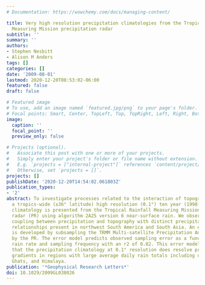 ```yaml
---
# Documentation: https://wowchemy.com/docs/managing-content/

title: Very high resolution precipitation climatologies from the Tropical Rainfall
  Measuring Mission precipitation radar
subtitle: ''
summary: ''
authors:
- Stephen Nesbitt
- Alison M Anders
tags: []
categories: []
date: '2009-08-01'
lastmod: 2020-12-20T08:53:02-06:00
featured: false
draft: false

# Featured image
# To use, add an image named `featured.jpg/png` to your page's folder.
# Focal points: Smart, Center, TopLeft, Top, TopRight, Left, Right, BottomLeft, Bottom, BottomRight.
image:
  caption: ''
  focal_point: ''
  preview_only: false

# Projects (optional).
#   Associate this post with one or more of your projects.
#   Simply enter your project's folder or file name without extension.
#   E.g. `projects = ["internal-project"]` references `content/project/deep-learning/index.md`.
#   Otherwise, set `projects = []`.
projects: []
publishDate: '2020-12-20T14:54:02.061803Z'
publication_types:
- '2'
abstract: To investigate processes related to the interaction of topography and precipitation,
  a tropics-wide (±36° latitude) high resolution (0.1°) ten year (1998-2007) rainfall
  climatology is presented from the Tropical Rainfall Measuring Mission (TRMM) precipitation
  radar (PR) using algorithm 2A25 version 6 near-surface rain. We observe a tight
  coupling between precipitation and topography with distinct precipitation-topography
  relationships present in northwest South America and South Asia. An error model
  is developed by subsampling the TRMM Multi-satellite Precipitation Analysis as sampled
  by the PR. The error model predicts observed sampling error as a function of resolution,
  rain rate and sampling frequency with an r2 of 0.82. This error model indicates
  that the precipitation climatology at 0.1° resolution does resolve precipitation
  gradients in regions with large average daily rain totals including die Andes. Western
  Ghats, and Himalaya.
publication: '*Geophysical Research Letters*'
doi: 10.1029/2009GL038026
---
```

